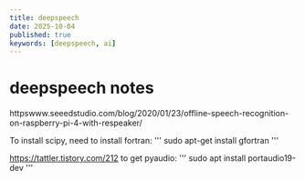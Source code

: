 ```yaml
---
title: deepspeech
date: 2025-10-04
published: true
keywords: [deepspeech, ai]
---
```


# deepspeech notes


httpswww.seeedstudio.com/blog/2020/01/23/offline-speech-recognition-on-raspberry-pi-4-with-respeaker/



To install scipy, need to install fortran:
'''
sudo apt-get install gfortran
'''

https://tattler.tistory.com/212
to get pyaudio:
'''
sudo apt install portaudio19-dev
'''


